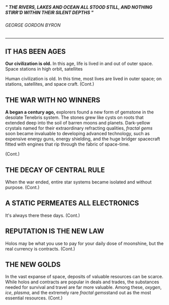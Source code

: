 















#####         *" THE RIVERS, LAKES AND OCEAN ALL STOOD STILL, AND NOTHING                           STIRR'D WITHIN THEIR SILENT DEPTHS "*
######                                                  *GEORGE GORDON BYRON*





































---

## IT HAS BEEN AGES

**Our civilization is old.** In this age, life is lived in and out of outer space. Space stations in high orbit, satellites

Human civilization is old. In this time, most lives are lived in outer space; on stations, satellites, and space craft. (Cont.)
















## THE WAR WITH NO WINNERS

**A began a century ago,** explorers found a new form of gemstone in the desolate Tenebris system. The stones grew like cysts on roots that extended deep into the soil of barren moons and planets. Dark-yellow crystals named for their extraordinary refracting qualities, *fractal gems* soon became invaluable to developing advanced technology, such as expensive energy guns, energy shielding, and the huge bridger spacecraft fitted with engines that rip through the fabric of space-time.

(Cont.)




## THE DECAY OF CENTRAL RULE
When the war ended, entire star systems became isolated and without purpose. (Cont.)



## A STATIC PERMEATES ALL ELECTRONICS
It's always there these days. (Cont.)


## REPUTATION IS THE NEW LAW
Holos may be what you use to pay for your daily dose of moonshine, but the real currency is contracts. (Cont.)


## THE NEW GOLDS
In the vast expanse of space, deposits of valuable resources can be scarce. While holos and contracts are popular in deals and trades, the substances needed for survival and travel are far more valuable. Among these, *oxygen*, *ice*, *plasma*, and the extremely rare *fractal gems*stand out as the most essential resources. (Cont.)

